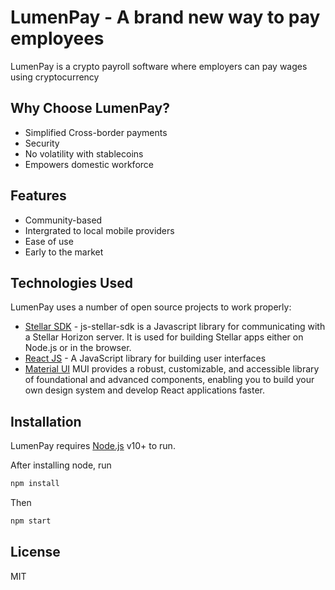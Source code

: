 # LumenPay - A brand new way to pay employees


LumenPay  is a crypto payroll software where employers can pay wages using cryptocurrency

## Why Choose LumenPay?

- Simplified Cross-border payments
- Security
- No volatility with stablecoins
- Empowers domestic workforce

## Features

- Community-based
- Intergrated to local mobile providers
- Ease of use
- Early to the market

## Technologies Used

LumenPay uses a number of open source projects to work properly:

- [Stellar SDK](https://github.com/stellar/js-stellar-sdk) - js-stellar-sdk is a Javascript library for communicating with a Stellar Horizon server. It is used for building Stellar apps either on Node.js or in the browser.
- [React JS](https://reactjs.org/) - A JavaScript library for building user interfaces
- [Material UI](https://mui.com/) MUI provides a robust, customizable, and accessible library of foundational and advanced components, enabling you to build your own design system and develop React applications faster.


## Installation

LumenPay requires [Node.js](https://nodejs.org/) v10+ to run.

After installing node, run
```sh
npm install
```
Then 
```sh
npm start
```

## License

MIT
